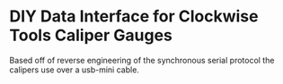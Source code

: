 # DIY Data Interface for Clockwise Tools Caliper Gauges
Based off of reverse engineering of the synchronous serial protocol the calipers use over a usb-mini cable.

